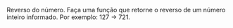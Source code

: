 Reverso do número. Faça uma função que retorne o reverso de um número inteiro informado. Por exemplo: 127 -> 721.
